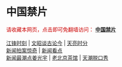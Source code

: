 # 中国禁片
<span  style="color:#CC0000;">请收藏本网页，点击即可免翻墙访问：</span>
<b><a href="https://abcd3.cf/">中国禁片</a></b>
</br></br>
<span><a href="https://abcd3.cf/category/political/jiangfeng/">江锋时刻</a></span> | <span><a href="https://abcd3.cf/author/wenzhao/">文昭谈古论今</a></span> | <span><a href="https://abcd3.cf/author/zhangtianliang/">天亮时分</a></span>
</br>
<span><a href="https://abcd3.cf/author/dayu/">新闻拍案惊奇</a></span> | <span><a href="https://abcd3.cf/author/limuyang/">新闻看点</a></span>
</br>
<span><a href="https://abcd3.cf/author/jiangguangyu/">新闻最潮点姜光宇</a></span> | <span><a href="https://abcd3.cf/author/chaguan/">老北京茶馆</a></span> | <span><a href="https://abcd3.cf/author/tianchao/">天潮脱口秀</a></span>
</br>

</br>
